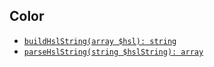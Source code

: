 ## Color

- [`buildHslString(array $hsl): string`](https://github.com/akinuri/stdops/blob/6b3208589338edbce45949fc97cfe8ee23aa409a/color/buildHslString.php#L18)
- [`parseHslString(string $hslString): array`](https://github.com/akinuri/stdops/blob/6b3208589338edbce45949fc97cfe8ee23aa409a/color/parseHslString.php#L24)
